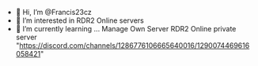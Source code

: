 - 👋 Hi, I’m @Francis23cz
- 👀 I’m interested in RDR2 Online servers
- 🌱 I’m currently learning ... Manage Own Server
RDR2 Online private server
"https://discord.com/channels/1286776106665640016/1290074469616058421"

